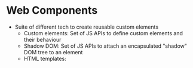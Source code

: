 Web Components
==============

- Suite of different tech to create reusable custom elements
  - Custom elements: Set of JS APIs to define custom elements and their behaviour
  - Shadow DOM: Set of JS APIs to attach an encapsulated "shadow" DOM tree to an element
  - HTML templates: <template> and <slot> elements to write markup templates.


Implementing Web Component
--------------------------

1. Create a class or function which defines the web component functionality.
2. Register the custom element using CustomElementRegistry.define()
3. Optionally attach a shadow DOM, Element.attachShadow(). Add child elements, event listeners etc,. to the shadow DOM
4. Optionally define HTML template using <template> and <slot> 
5. Ensoy!

